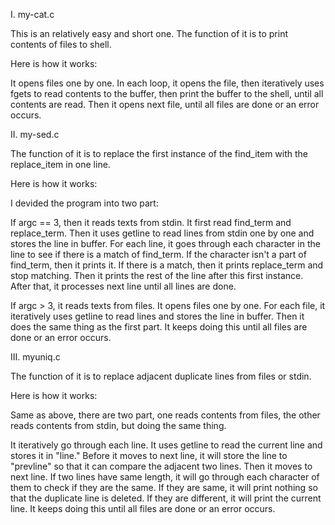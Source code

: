 I. my-cat.c

This is an relatively easy and short one. The function of it is to print contents of files to shell.

Here is how it works:

It opens files one by one. In each loop, it opens the file, then iteratively uses fgets to read contents to the buffer, then print the buffer to the shell, until all contents are read. Then it opens next file, until all files are done or an error occurs.


II. my-sed.c

The function of it is to replace the first instance of the find_item with the replace_item in one line.

Here is how it works:

I devided the program into two part:

If argc == 3, then it reads texts from stdin. It first read find_term and replace_term. Then it uses getline to read lines from stdin one by one and stores the line in buffer. For each line, it goes through each character in the line to see if there is a match of find_term. If the character isn't a part of find_term, then it prints it. If there is a match, then it prints replace_term and stop matching. Then it prints the rest of the line after this first instance. After that, it processes next line until all lines are done.

If argc > 3, it reads texts from files. It opens files one by one. For each file, it iteratively uses getline to read lines and stores the line in buffer. Then it does the same thing as the first part. It keeps doing this until all files are done or an error occurs.


III. myuniq.c

The function of it is to replace adjacent duplicate lines from files or stdin.

Here is how it works:

Same as above, there are two part, one reads contents from files, the other reads contents from stdin, but doing the same thing.

It iteratively go through each line. It uses getline to read the current line and stores it in "line." Before it moves to next line, it will store the line to "prevline" so that it can compare the adjacent two lines. Then it moves to next line. If two lines have same length, it will go through each character of them to check if they are the same. If they are same, it will print nothing so that the duplicate line is deleted. If they are different, it will print the current line. It keeps doing this until all files are done or an error occurs.